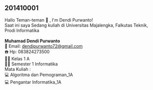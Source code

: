 ## 201410001 
Hallo Teman-teman 👋 , I'm Dendi Purwanto! <br>
Saat ini saya Sedang kuliah di Universitas Majalengka, Falkutas Teknik, Prodi Informatika </br></br>
**Muhamad Dendi Purwanto**  
:e-mail: Email: dendipurwanto72@gmail.com </br>
:telephone: Hp: 083824273500 <br>
:man_student: Kelas 1 A <br>
:technologist: Semester 1 Informatika
</br>
Mata Kuliah : </br>
:computer: Algoritma dan Pemograman_1A</br>
:computer:  Pengantar Informatika_1A

 
